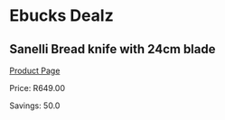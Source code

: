 
# Ebucks Dealz
## Sanelli Bread knife with 24cm blade
[Product Page](https://www.ebucks.com/web/shop/productSelected.do?prodId=1161864820&catId=714962196)

Price: R649.00

Savings: 50.0


	